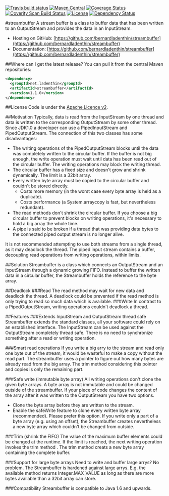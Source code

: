 [![Travis build status](https://travis-ci.org/bernardladenthin/streambuffer.svg)](https://travis-ci.org/bernardladenthin/streambuffer)
[![Maven Central](https://maven-badges.herokuapp.com/maven-central/net.ladenthin/streambuffer/badge.svg)](https://maven-badges.herokuapp.com/maven-central/net.ladenthin/streambuffer)
[![Coverage Status](https://coveralls.io/repos/bernardladenthin/streambuffer/badge.svg)](https://coveralls.io/r/bernardladenthin/streambuffer)
[![Coverity Scan Build Status](https://scan.coverity.com/projects/5453/badge.svg)](https://scan.coverity.com/projects/5453)
[![License](http://img.shields.io/:license-apache-blue.svg)](http://www.apache.org/licenses/LICENSE-2.0.html)
[![Dependency Status](https://www.versioneye.com/user/projects/56e09efedf573d0048dafea3/badge.svg?style=flat)](https://www.versioneye.com/user/projects/56e09efedf573d0048dafea3)

#streambuffer
A stream buffer is a class to buffer data that has been written to an OutputStream and provides the data in an InputStream.

  * Hosting on GitHub: [https://github.com/bernardladenthin/streambuffer](https://github.com/bernardladenthin/streambuffer)
  * Documentation: [https://github.com/bernardladenthin/streambuffer](https://github.com/bernardladenthin/streambuffer)

##Where can I get the latest release?
You can pull it from the central Maven repositories:

```xml
<dependency>
  <groupId>net.ladenthin</groupId>
  <artifactId>streambuffer</artifactId>
  <version>1.1.0</version>
</dependency>
```

##License
Code is under the [Apache Licence v2](https://www.apache.org/licenses/LICENSE-2.0.txt).

##Motivation
Typically, data is read from the InputStream by one thread and data is written to the corresponding OutputStream by some other thread. Since JDK1.0 a developer can use a PipedInputStream and PipedOutputStream. The connection of this two classes has some disadvantages:

   * The writing operations of the PipedOutputStream blocks until the data was completely written to the circular buffer. If the buffer is not big enough, the write operation must wait until data has been read out of the circular buffer. The writing operations may block the writing thread.
   * The circular buffer has a fixed size and doesn't grow and shrink dynamically. The limit is a 32bit array.
   * Every written byte array must be copied to the circular buffer and couldn't be stored directly.
       * Costs more memory (in the worst case every byte array is held as a duplicate).
       * Costs performance (a System.arraycopy is fast, but nevertheless redundant).
   * The read methods don't shrink the circular buffer. If you choose a big circular buffer to prevent blocks on writing operations, it's necessary to hold a big array the whole time.
   * A pipe is said to be broken if a thread that was providing data bytes to the connected piped output stream is no longer alive.

It is not recommended attempting to use both streams from a single thread, as it may deadlock the thread. The piped input stream contains a buffer, decoupling read operations from writing operations, within limits.

##Solution
Streambuffer is a class which connects an OutputStream and an InputStream through a dynamic growing FIFO. Instead to buffer the written data in a circular buffer, the Streambuffer holds the reference to the byte array. 

##Deadlock
###Read
The read method may wait for new data and deadlock the thread. A deadlock could be prevented if the read method is only trying to read so much data which is available.
###Write
In contrast to a PipedOutputStream, writing operations couldn't deadlock a thread.

##Features
###Extends InputStream and OutputStream thread safe
Streambuffer extends the standard classes, all your software could rely on an established interface. The InputStream can be used against the OutputStream completely thread safe. There is no need to synchronize something after a read or writing operation.

###Smart read operations
If you write a big arry to the stream and read only one byte out of the stream, it would be wasteful to make a copy without the read part. The streambuffer uses a pointer to figure out how many bytes are already read from the big array. The trim method considering this pointer and copies is only the remaining part.

###Safe write (immutable byte array)
All writing operations don't clone the given byte arrays. A byte array is not immutable and could be changed outside of the streambuffer. If your piece of code changes the content of the array after it was written to the OutputStream you have two options.
   * Clone the byte array before they are written to the stream.
   * Enable the safeWrite feature to clone every written byte array (recommended). Please prefer this option. If you write only a part of a byte array (e.g. using an offset), the Streambuffer creates nevertheless a new byte array which couldn't be changed from outside.

###Trim (shrink the FIFO)
The value of the maximum buffer elements could be changed at the runtime. If the limit is reached, the next writing operation invokes the trim method . The trim method creats a new byte array containing the complete buffer.

###Support for large byte arrays
Need to write and buffer large arrys? No problem. The Streambuffer is hardened against large arrys. E.g. the available method returns Integer.MAX_VALUE as long as there are more bytes available than a 32bit array can store.

###Compatibility
Streambuffer is compatible to Java 1.6 and upwards.

